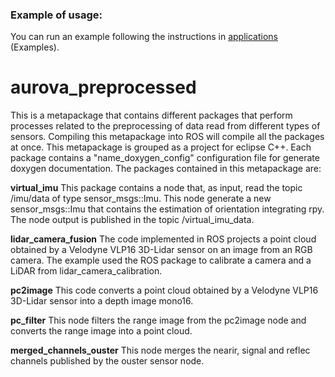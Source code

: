 ### Example of usage:

You can run an example following the instructions in [applications](https://github.com/AUROVA-LAB/applications) (Examples).

# aurova_preprocessed
This is a metapackage that contains different packages that perform processes related to the preprocessing of data read from different types of sensors. Compiling this metapackage into ROS will compile all the packages at once. This metapackage is grouped as a project for eclipse C++. Each package contains a "name_doxygen_config" configuration file for generate doxygen documentation. The packages contained in this metapackage are:

**virtual_imu**
This package contains a node that, as input, read the topic /imu/data of type sensor_msgs::Imu. This node generate a new sensor_msgs::Imu that contains the estimation of orientation integrating rpy. The node output is published in the topic /virtual_imu_data.

**lidar_camera_fusion**
The code implemented in ROS projects a point cloud obtained by a Velodyne VLP16 3D-Lidar sensor on an image from an RGB camera. The example used the ROS package to calibrate a camera and a LiDAR from lidar_camera_calibration.

**pc2image**
This code converts a point cloud obtained by a Velodyne VLP16 3D-Lidar sensor into a depth image mono16.

**pc_filter**
This node filters the range image from the pc2image node and converts the range image into a point cloud. 

**merged_channels_ouster**
This node merges the nearir, signal and reflec channels published by the ouster sensor node.

